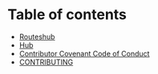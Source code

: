 # Table of contents

* [Routeshub](README.md)
* [Hub](package.md)
* [Contributor Covenant Code of Conduct](code_of_conduct.md)
* [CONTRIBUTING](contributing.md)

